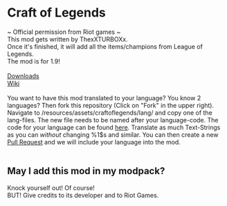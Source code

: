 # Craft of Legends
~ Official permission from Riot games ~ <br>
This mod gets written by ThexXTURBOXx. <br>
Once it's finished, it will add all the items/champions from League of Legends. <br>
The mod is for 1.9! <br>
<br>
[Downloads](https://github.com/ThexXTURBOXx/Craft-of-Legends/releases) <br>
[Wiki](https://github.com/ThexXTURBOXx/Craft-of-Legends/wiki) <br>
<br>
You want to have this mod translated to your language? You know 2 languages? Then fork this repository (Click on "Fork" in the upper right). Navigate to /resources/assets/craftoflegends/lang/ and copy one of the lang-files. The new file needs to be named after your language-code. The code for your language can be found [here](http://minecraft.gamepedia.com/Language#Available_languages). Translate as much Text-Strings as you can *without* changing %1$s and similar. You can then create a new [Pull Request](https://github.com/ThexXTURBOXx/Craft-of-Legends/compare) and we will include your language into the mod. <br>
<br>
## May I add this mod in my modpack? <br>
Knock yourself out! Of course! <br>
BUT! Give credits to its developer and to Riot Games.